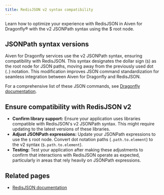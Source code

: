 ```yaml
---
title: RedisJSON v2 syntax compatibility
---
```


Learn how to optimize your experience with RedisJSON in Aiven for Dragonfly® with the v2 JSONPath syntax using the $ root node.

## JSONPath syntax versions

Aiven for Dragonfly services use the v2 JSONPath syntax, ensuring compatibility with
RedisJSON. This syntax designates the dollar sign (`$`) as the root node for JSON paths,
moving away from the previously used dot (`.`) notation. This modification improves JSON
command standardization for seamless integration between Aiven for Dragonfly and
RedisJSON.

For a comprehensive list of these JSON commands,
see [Dragonfly documentation](https://www.dragonflydb.io/docs/category/json).

## Ensure compatibility with RedisJSON v2

- **Confirm library support:** Ensure your application uses libraries compatible with
  RedisJSON's v2 JSONPath syntax. This might require updating to the latest versions of
  these libraries.
- **Adjust JSONPath expressions:** Update your JSONPath expressions to use the `$` root
  node. Convert dot notation paths (`.path.to.element`) to the v2
  syntax (`$.path.to.element`).
- **Testing:** Test your application after making these adjustments to
  confirm that interactions with RedisJSON operate as expected, particularly in
  areas that rely heavily on JSONPath expressions.

## Related pages

- [RedisJSON documentation](https://redis.io/docs/data-types/json/path/)
